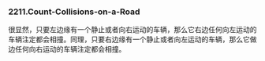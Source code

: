 ### 2211.Count-Collisions-on-a-Road

很显然，只要左边缘有一个静止或者向右运动的车辆，那么它右边任何向左运动的车辆注定都会相撞。同理，只要右边缘有一个静止或者向左运动的车辆，那么它做边任何向右运动的车辆注定都会相撞。
